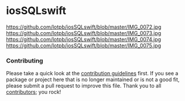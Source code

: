 # iosSQLswift


https://github.com/lotpb/iosSQLswift/blob/master/IMG_0072.jpg
https://github.com/lotpb/iosSQLswift/blob/master/IMG_0073.jpg
https://github.com/lotpb/iosSQLswift/blob/master/IMG_0074.jpg
https://github.com/lotpb/iosSQLswift/blob/master/IMG_0075.jpg

### Contributing

Please take a quick look at the [contribution guidelines](.github/CONTRIBUTING.md) first. If you see a package or project here that is no longer maintained or is not a good fit, please submit a pull request to improve this file. Thank you to all [contributors](https://github.com/matteocrippa/awesome-swift/graphs/contributors); you rock!



